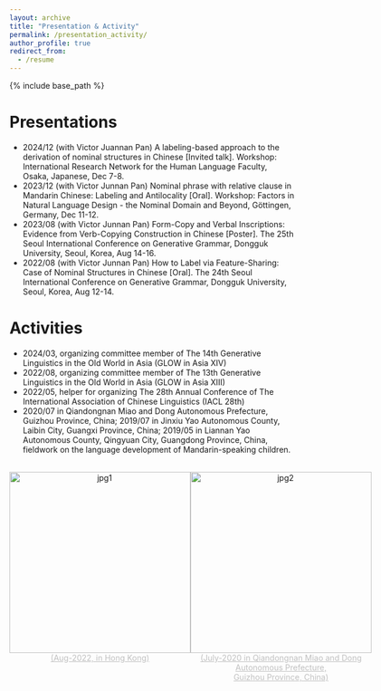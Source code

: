 ```yaml
---
layout: archive
title: "Presentation & Activity"
permalink: /presentation_activity/
author_profile: true
redirect_from:
  - /resume
---
```


{% include base_path %}

Presentations
======
- 2024/12 (with Victor Juannan Pan) A labeling-based approach to the derivation of nominal structures in Chinese [Invited talk]. Workshop: International Research Network for the Human Language Faculty, Osaka, Japanese, Dec 7-8.
- 2023/12 (with Victor Junnan Pan) Nominal phrase with relative clause in Mandarin Chinese: Labeling and Antilocality [Oral]. Workshop: Factors in Natural Language Design - the Nominal Domain and Beyond, Göttingen, Germany, Dec 11-12.
- 2023/08 (with Victor Junnan Pan) Form-Copy and Verbal Inscriptions: Evidence from Verb-Copying Construction in Chinese [Poster]. The 25th Seoul International Conference on Generative Grammar, Dongguk University, Seoul, Korea, Aug 14-16.  
- 2022/08 (with Victor Junnan Pan) How to Label via Feature-Sharing: Case of Nominal Structures in Chinese [Oral]. The 24th Seoul International Conference on Generative Grammar, Dongguk University, Seoul, Korea, Aug 12-14. 

Activities
======
- 2024/03, organizing committee member of The 14th Generative Linguistics in the Old World in Asia (GLOW in Asia XIV)
- 2022/08, organizing committee member of  The 13th Generative Linguistics in the Old World in Asia (GLOW in Asia XIII)
- 2022/05, helper for organizing The 28th Annual Conference of The International Association of Chinese Linguistics (IACL 28th) 
- 2020/07 in Qiandongnan Miao and Dong Autonomous Prefecture, Guizhou Province, China; 2019/07 in Jinxiu Yao Autonomous County, Laibin City, Guangxi Province, China; 2019/05 in Liannan Yao Autonomous County, Qingyuan City, Guangdong Province, China, fieldwork on the language development of Mandarin-speaking children. 
<br>

<div style="display: flex; justify-content: space-around;">
  <div style="text-align: center;">
    <img src="/Xiangyu_LI/images/activity1.jpg" alt="jpg1" style="width: 320px; height: auto;">
    <div style="font-size:14px;color:#C0C0C0;text-decoration:underline;">(Aug-2022, in Hong Kong)</div>
  </div>
  <div style="text-align: center;">
    <img src="/Xiangyu_LI/images/activity2.jpg" alt="jpg2" style="width: 320px; height: auto;">
    <div style="font-size:14px;color:#C0C0C0;text-decoration:underline;">(July-2020 in Qiandongnan Miao and Dong Autonomous Prefecture, 
      <br>
      Guizhou Province, China)</div>
  </div>
</div>
